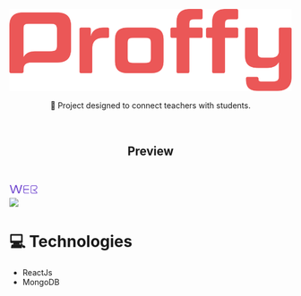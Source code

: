 <p align="center">
    <img 
        src="./frontend/src/Assets/.GitHub/Proffy.svg" alt="proffy"
    />
</p>
<p align="center">
    🚀
    Project designed to connect teachers with students.
</p>

<br>
<h2 align="center">Preview</h2>
<br>
<p align="left">
    <img 
        src="./frontend/src/Assets/.GitHub/web.svg"
        height="20"
        width="50"
    />
    <br>
    <img 
        src="./frontend/src/Assets/.GitHub/proffy.gif"
    />
</p>


<h1>
    💻 Technologies
</h1>

- ReactJs
- MongoDB